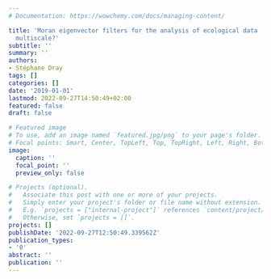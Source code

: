 ```yaml
---
# Documentation: https://wowchemy.com/docs/managing-content/

title: 'Moran eigenvector filters for the analysis of ecological data : are they really
  multiscale?'
subtitle: ''
summary: ''
authors:
- Stéphane Dray
tags: []
categories: []
date: '2019-01-01'
lastmod: 2022-09-27T14:50:49+02:00
featured: false
draft: false

# Featured image
# To use, add an image named `featured.jpg/png` to your page's folder.
# Focal points: Smart, Center, TopLeft, Top, TopRight, Left, Right, BottomLeft, Bottom, BottomRight.
image:
  caption: ''
  focal_point: ''
  preview_only: false

# Projects (optional).
#   Associate this post with one or more of your projects.
#   Simply enter your project's folder or file name without extension.
#   E.g. `projects = ["internal-project"]` references `content/project/deep-learning/index.md`.
#   Otherwise, set `projects = []`.
projects: []
publishDate: '2022-09-27T12:50:49.339562Z'
publication_types:
- '0'
abstract: ''
publication: ''
---
```

